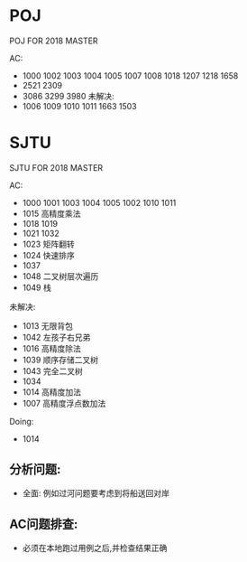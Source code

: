 # POJ
POJ FOR 2018 MASTER

AC: 
- 1000 1002 1003 1004 1005 1007 1008 1018 1207 1218 1658
- 2521 2309
- 3086 3299 3980
未解决: 
- 1006 1009 1010 1011 1663 1503 

# SJTU

SJTU FOR 2018 MASTER

AC:
- 1000 1001 1003 1004 1005 1002 1010 1011
- 1015 高精度乘法
- 1018 1019
- 1021 1032
- 1023 矩阵翻转
- 1024 快速排序
- 1037
- 1048 二叉树层次遍历
- 1049 栈

未解决:
- 1013 无限背包
- 1042 左孩子右兄弟
- 1016 高精度除法
- 1039 顺序存储二叉树
- 1043 完全二叉树
- 1034 
- 1014 高精度加法
- 1007 高精度浮点数加法

Doing:
- 1014

## 分析问题:
- 全面: 例如过河问题要考虑到将船送回对岸

## AC问题排查: 
- 必须在本地跑过用例之后,并检查结果正确